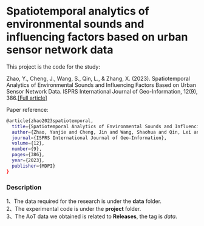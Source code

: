 # Spatiotemporal analytics of environmental sounds and influencing factors based on urban sensor network data

This project is the code for the study: 

Zhao, Y., Cheng, J., Wang, S., Qin, L., & Zhang, X. (2023). Spatiotemporal Analytics of Environmental Sounds and Influencing Factors Based on Urban Sensor Network Data. ISPRS International Journal of Geo-Information, 12(9), 386.[[Full article]](https://www.mdpi.com/2220-9964/12/9/386)

Paper reference:
```bash
@article{zhao2023spatiotemporal,
  title={Spatiotemporal Analytics of Environmental Sounds and Influencing Factors Based on Urban Sensor Network Data},
  author={Zhao, Yanjie and Cheng, Jin and Wang, Shaohua and Qin, Lei and Zhang, Xueyan},
  journal={ISPRS International Journal of Geo-Information},
  volume={12},
  number={9},
  pages={386},
  year={2023},
  publisher={MDPI}
}
```

### Description
1、The data required for the research is under the **data** folder.<br>
2、The experimental code is under the **project** folder.<br>
3、The AoT data we obtained is related to **Releases**, the tag is *data*.
